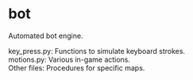 # bot
Automated bot engine.

key_press.py: Functions to simulate keyboard strokes.  
motions.py: Various in-game actions.  
Other files: Procedures for specific maps.  
